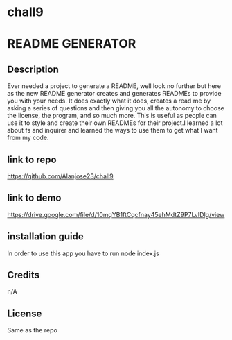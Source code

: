 # chall9
# README GENERATOR

## Description
Ever needed a project to generate a README, well look no further but here as the new README generator creates and generates READMEs to provide you with your needs. It does exactly what it does, creates a read me by asking a series of questions and then giving you all the autonomy to choose the license, the program, and so much more. This is useful as people can use it to style and create their own READMEs for their project.I learned a lot about fs and inquirer and learned the ways to use them to get what I want from my code.

## link to repo

https://github.com/Alanjose23/chall9

## link to demo

https://drive.google.com/file/d/10mqYB1ftCqcfnay45ehMdtZ9P7LvIDlg/view


## installation guide

In order to use this app you have to run node index.js

## Credits

n/A

## License

Same as the repo
